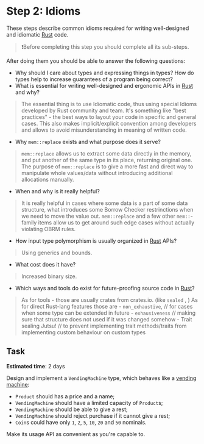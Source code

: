 Step 2: Idioms
==============

These steps describe common idioms required for writing well-designed and idiomatic [Rust] code.

> ❗️Before completing this step you should complete all its sub-steps.

After doing them you should be able to answer the following questions:
- Why should I care about types and expressing things in types? How do types help to increase guarantees of a program being correct?
- What is essential for writing well-designed and ergonomic APIs in [Rust] and why?


> The essential thing is to use Idiomatic code, thus using special Idioms developed by Rust community and team.
> It's something like "best practices" - the best ways to layout your code in specific and general cases.
> This also makes implicit/explicit convention among developers and allows to avoid misunderstanding in meaning of written code.


- Why `mem::replace` exists and what purpose does it serve?
> `mem::replace` allows us to extract some data directly in the memory,
> and put another of the same type in its place, returning original one.
> The purpose of `mem::replace` is to give a more fast and direct way
> to manipulate whole values/data without introducing additional allocations manually.

- When and why is it really helpful?
> It is really helpful in cases where some data is a part of some data structure,
> what introduces some Borrow Checker restrinctions when we need to move the value out.
> `mem::replace` and a few other `mem::`-family items allow us to get around such edge cases without actually violating OBRM rules.


- How input type polymorphism is usually organized in [Rust] APIs?
> Using generics and bounds.


- What cost does it have?
> Increased binary size.


- Which ways and tools do exist for future-proofing source code in [Rust]?
> As for tools - those are usually crates from crates.io. (like `sealed` , )
> As for direct Rust-lang features those are
    - `non_exhaustive`, // for cases when some type can be extended in future
    - `exhausiveness` // making sure that structure does not used if it was changed somehow
    - Trait sealing Jutsu! // to prevent implementing trait methods/traits from implementing custom behaviour on custom types


## Task

__Estimated time__: 2 days




Design and implement a `VendingMachine` type, which behaves like a [vending machine][1]:
- `Product` should has a price and a name;
- `VendingMachine` should have a limited capacity of `Product`s;
- `VendingMachine` should be able to give a rest;
- `VendingMachine` should reject purchase if it cannot give a rest;
- `Coin`s could have only `1`, `2`, `5`, `10`, `20` and `50` nominals.

Make its usage API as convenient as you're capable to.




[Rust]: https://www.rust-lang.org

[1]: https://en.wikipedia.org/wiki/Vending_machine
[2]: https://doc.rust-lang.org/book/ch11-03-test-organization.html
[3]: https://youtu.be/Vw8BFScm0K0
